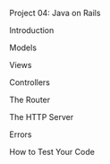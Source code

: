 Project 04: Java on Rails

Introduction

Models

Views

Controllers

The Router

The HTTP Server

Errors

How to Test Your Code


